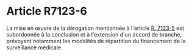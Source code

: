 # Article R7123-6

  
La mise en œuvre de la dérogation mentionnée à l'article [R. 7123-5][1] est subordonnée à la conclusion et à l'extension d'un accord de branche, prévoyant notamment les modalités de répartition du financement de la surveillance médicale.

 [1]: /affichCodeArticle.do?cidTexte=LEGITEXT000006072050&idArticle=LEGIARTI000018499694&dateTexte=&categorieLien=cid